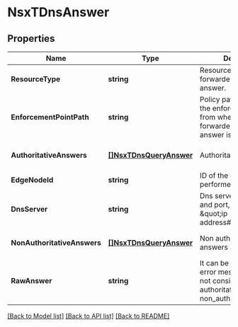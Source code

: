 # NsxTDnsAnswer

## Properties
Name | Type | Description | Notes
------------ | ------------- | ------------- | -------------
**ResourceType** | **string** | Resource type of the DNS forwarder nslookup answer.  | [default to null]
**EnforcementPointPath** | **string** | Policy path referencing the enforcement point from where the DNS forwarder nslookup answer is fetched.  | [optional] [default to null]
**AuthoritativeAnswers** | [**[]NsxTDnsQueryAnswer**](NsxTDnsQueryAnswer.md) | Authoritative answers | [optional] [default to null]
**EdgeNodeId** | **string** | ID of the edge node that performed the query.  | [default to null]
**DnsServer** | **string** | Dns server ip address and port, format is \&quot;ip address#port\&quot;.  | [default to null]
**NonAuthoritativeAnswers** | [**[]NsxTDnsQueryAnswer**](NsxTDnsQueryAnswer.md) | Non authoritative answers | [optional] [default to null]
**RawAnswer** | **string** | It can be NXDOMAIN or error message which is not consisted of authoritative_answer or non_authoritative_answer.  | [optional] [default to null]

[[Back to Model list]](../README.md#documentation-for-models) [[Back to API list]](../README.md#documentation-for-api-endpoints) [[Back to README]](../README.md)

